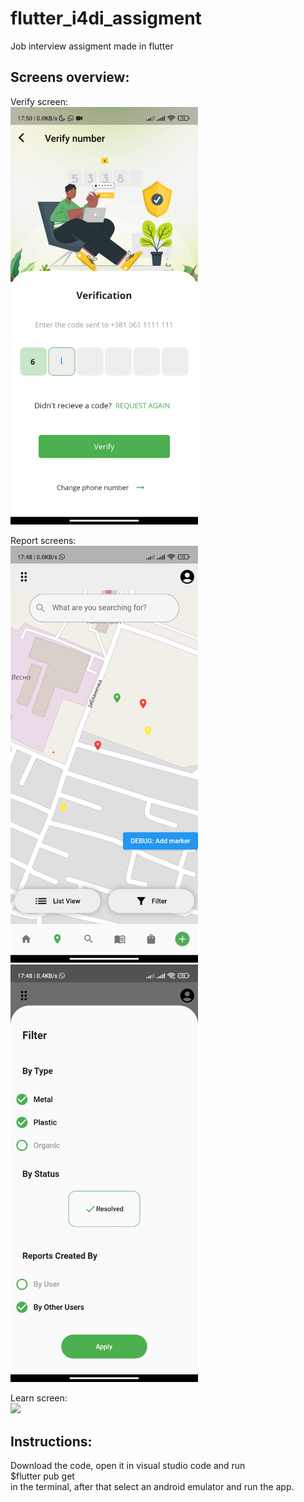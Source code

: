 # flutter_i4di_assigment
Job interview assigment made in flutter

## **Screens overview:**  

Verify screen:  
<img src="/Verify.jpg" width="300"><br>

Report screens:  
<img src="/ReportScreen.jpg" width="300">
<img src="/ReportScreenFilter.jpg" width="300"><br>

Learn screen:  
<img src="/LearnScreen.gif" width="300"><br>  

## **Instructions:**  

Download the code, open it in visual studio code and run   
$flutter pub get  
in the terminal, after that select an android emulator and run the app.

